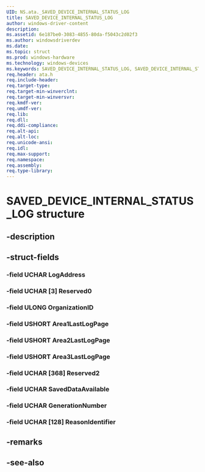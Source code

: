 ```yaml
---
UID: NS.ata._SAVED_DEVICE_INTERNAL_STATUS_LOG
title: SAVED_DEVICE_INTERNAL_STATUS_LOG
author: windows-driver-content
description: 
ms.assetid: 6e187be0-3083-4855-80da-f5043c2d02f3
ms.author: windowsdriverdev
ms.date: 
ms.topic: struct
ms.prod: windows-hardware
ms.technology: windows-devices
ms.keywords: SAVED_DEVICE_INTERNAL_STATUS_LOG, SAVED_DEVICE_INTERNAL_STATUS_LOG, *PSAVED_DEVICE_INTERNAL_STATUS_LOG
req.header: ata.h
req.include-header:
req.target-type:
req.target-min-winverclnt:
req.target-min-winversvr:
req.kmdf-ver:
req.umdf-ver:
req.lib:
req.dll:
req.ddi-compliance:
req.alt-api:
req.alt-loc:
req.unicode-ansi:
req.idl:
req.max-support:
req.namespace:
req.assembly:
req.type-library:
---
```


# SAVED_DEVICE_INTERNAL_STATUS_LOG structure

## -description



## -struct-fields

### -field UCHAR LogAddress			
 	
### -field UCHAR [3] Reserved0			
 	
### -field ULONG OrganizationID			
 	
### -field USHORT Area1LastLogPage			
 	
### -field USHORT Area2LastLogPage			
 	
### -field USHORT Area3LastLogPage			
 	
### -field UCHAR [368] Reserved2			
 	
### -field UCHAR SavedDataAvailable			
 	
### -field UCHAR GenerationNumber			
 	
### -field UCHAR [128] ReasonIdentifier			
 	
## -remarks

## -see-also